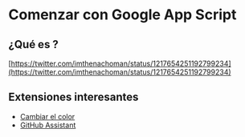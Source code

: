 

# Comenzar con Google App Script

## ¿Qué es ?

[https://twitter.com/imthenachoman/status/1217654251192799234](https://twitter.com/imthenachoman/status/1217654251192799234)

## Extensiones interesantes

- [Cambiar el color](https://chrome.google.com/webstore/detail/appsscript-color/ciggahcpieccaejjdpkllokejakhkome)
- [GitHub Assistant](https://chrome.google.com/webstore/detail/google-apps-script-github/lfjcgcmkmjjlieihflfhjopckgpelofo)

<!--stackedit_data:
eyJoaXN0b3J5IjpbMTAzNzIyMzkyMCwtNzE5OTg4Nzc5XX0=
-->